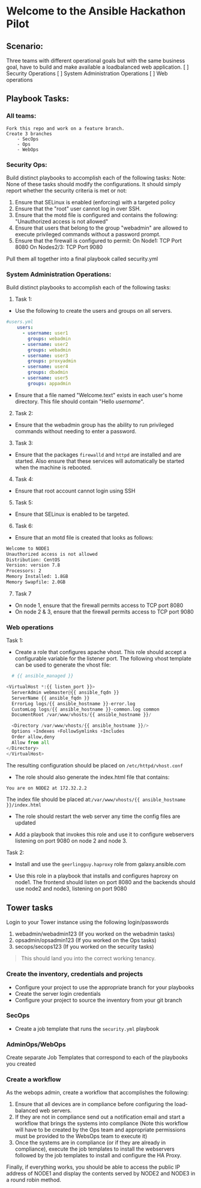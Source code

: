 # Welcome to the Ansible Hackathon Pilot

## Scenario:
Three teams with different operational goals but with the same
business goal, have to build and make available a loadbalanced web
application.
[ ] Security Operations
[ ] System Administration Operations
[ ] Web operations

## Playbook Tasks:
### All teams:
    Fork this repo and work on a feature branch.
    Create 3 branches
        - SecOps
        - Ops
        - WebOps
### Security Ops:
Build distinct playbooks to accomplish each of the following tasks:
Note: None of these tasks should modify the configurations. It should
simply report whether the security criteria is met or not:

1. Ensure that SELinux is enabled (enforcing) with a targeted policy
2. Ensure that the "root" user cannot log in over SSH.
3. Ensure that the motd file is configured and contains the following:
"Unauthorized access is not allowed"
4. Ensure that users that belong to the group "webadmin" are allowed
   to execute privileged commands without a password prompt.
5. Ensure that the firewall is configured to permit:
On Node1: TCP Port 8080
On Nodes2/3: TCP Port 9080

Pull them all together into a final playbook called security.yml
### System Administration Operations:
Build distinct playbooks to accomplish each of the following tasks:
1. Task 1:
- Use the following to create the users and groups on all servers.

``` yaml
#users.yml
    users:
      - username: user1
        groups: webadmin
      - username: user2
        groups: webadmin
      - username: user3
        groups: proxyadmin
      - username: user4
        groups: dbadmin
      - username: user5
        groups: appadmin

```
- Ensure that a file named "Welcome.text" exists in each user's home
  directory. This file should contain "Hello $username$".

2. Task 2:
- Ensure that the webadmin group has the ability to run privileged
  commands without needing to enter a password.

3. Task 3:
- Ensure that the packages `firewalld` and `httpd` are installed and
  are started. Also ensure that these services will automatically be
  started when the machine is rebooted.

4. Task 4:
- Ensure that root account cannot login using SSH

5. Task 5:
- Ensure that SELinux is enabled to be targeted.

6. Task 6:
- Ensure that an motd file is created that looks as follows:

``` bash
Welcome to NODE1
Unauthorized access is not allowed
Distribution: CentOS
Version: version 7.8
Processors: 2
Memory Installed: 1.8GB
Memory Swapfile: 2.0GB
```

7. Task 7
- On node 1, ensure that the firewall permits access to TCP port 8080
- On node 2 &  3, ensure that the firewall permits access to TCP port 9080

### Web operations

Task 1:
- Create a role that configures apache vhost. This
  role should accept a configurable variable for the listener port.
  The following vhost template can be used to generate the vhost file:

``` python
  # {{ ansible_managed }}

<VirtualHost *:{{ listen_port }}>
  ServerAdmin webmaster@{{ ansible_fqdn }}
  ServerName {{ ansible_fqdn }}
  ErrorLog logs/{{ ansible_hostname }}-error.log
  CustomLog logs/{{ ansible_hostname }}-common.log common
  DocumentRoot /var/www/vhosts/{{ ansible_hostname }}/

  <Directory /var/www/vhosts/{{ ansible_hostname }}/>
  Options +Indexes +FollowSymlinks +Includes
  Order allow,deny
  Allow from all
</Directory>
</VirtualHost>

```

  The resulting configuration should be placed on `/etc/httpd/vhost.conf`


- The role should also generate the index.html file that contains:

``` bash
You are on NODE2 at 172.32.2.2
```

The index file should be placed at:`/var/www/vhosts/{{
ansible_hostname }}/index.html`

- The role should restart the web server any time the config files are updated

- Add a playbook that invokes this role and use it to configure
  webservers listening on port 9080 on node 2 and node 3.

Task 2:
- Install and use the `geerlingguy.haproxy` role from galaxy.ansible.com

- Use this role in a playbook that installs and configures haproxy on
  node1. The frontend should listen on port 8080 and the backends
  should use node2 and node3, listening on port 9080



## Tower tasks



Login to your Tower instance using the following login/passwords

1. webadmin/webadmin123 (If you worked on the webadmin tasks)
2. opsadmin/opsadmin123 (If you worked on the Ops tasks)
3. secops/secops123 (If you worked on the security tasks)

> This should land you into the correct working tenancy.

### Create the inventory, credentials and projects
- Configure your project to use the appropriate branch for your playbooks
- Create the server login credentials
- Configure your project to source the inventory from your git branch

### SecOps

- Create a job template that runs the `security.yml` playbook


### AdminOps/WebOps

Create separate Job Templates that correspond to each of the playbooks
you created

### Create a workflow

As the webops admin, create a workflow that accomplishes the following:

1. Ensure that all devices are in compliance before configuring the
   load-balanced web servers.
2. If they are not in compliance send out a notification email and
   start a workflow that brings the systems into compliance (Note this
   workflow will have to be created by the Ops team and appropriate
   permissions must be provided to the WebsOps team to execute it)
3. Once the systems are in compliance (or if they are already in
   compliance), execute the job templates to install the webservers
   followed by the job templates to install and configure the HA
   Proxy.

Finally, if everything works, you should be able to access the public
IP address of NODE1 and display the contents served by NODE2 and NODE3
in a round robin method.
